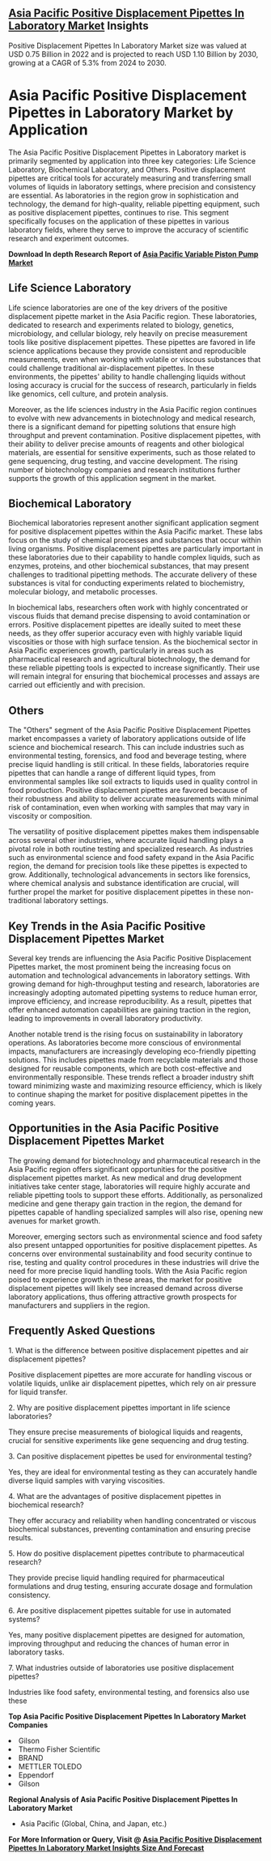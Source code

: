 <h2><a href="https://www.verifiedmarketreports.com/download-sample/?rid=81555&amp;utm_source=Github-Feb&amp;utm_medium=225" target="_blank">Asia Pacific Positive Displacement Pipettes In Laboratory Market</a> Insights</h2><p>Positive Displacement Pipettes In Laboratory Market size was valued at USD 0.75 Billion in 2022 and is projected to reach USD 1.10 Billion by 2030, growing at a CAGR of 5.3% from 2024 to 2030.</p><p><h1>Asia Pacific Positive Displacement Pipettes in Laboratory Market by Application</h1> <p>The Asia Pacific Positive Displacement Pipettes in Laboratory market is primarily segmented by application into three key categories: Life Science Laboratory, Biochemical Laboratory, and Others. Positive displacement pipettes are critical tools for accurately measuring and transferring small volumes of liquids in laboratory settings, where precision and consistency are essential. As laboratories in the region grow in sophistication and technology, the demand for high-quality, reliable pipetting equipment, such as positive displacement pipettes, continues to rise. This segment specifically focuses on the application of these pipettes in various laboratory fields, where they serve to improve the accuracy of scientific research and experiment outcomes.</p> <p><p><strong>Download In depth Research Report of <a href="https://www.verifiedmarketreports.com/download-sample/?rid=236118&amp;utm_source=Pulse-Dec&amp;utm_medium=225" target="_blank">Asia Pacific Variable Piston Pump Market</a></strong></p></p> <h2>Life Science Laboratory</h2> <p>Life science laboratories are one of the key drivers of the positive displacement pipette market in the Asia Pacific region. These laboratories, dedicated to research and experiments related to biology, genetics, microbiology, and cellular biology, rely heavily on precise measurement tools like positive displacement pipettes. These pipettes are favored in life science applications because they provide consistent and reproducible measurements, even when working with volatile or viscous substances that could challenge traditional air-displacement pipettes. In these environments, the pipettes' ability to handle challenging liquids without losing accuracy is crucial for the success of research, particularly in fields like genomics, cell culture, and protein analysis.</p> <p>Moreover, as the life sciences industry in the Asia Pacific region continues to evolve with new advancements in biotechnology and medical research, there is a significant demand for pipetting solutions that ensure high throughput and prevent contamination. Positive displacement pipettes, with their ability to deliver precise amounts of reagents and other biological materials, are essential for sensitive experiments, such as those related to gene sequencing, drug testing, and vaccine development. The rising number of biotechnology companies and research institutions further supports the growth of this application segment in the market.</p> <h2>Biochemical Laboratory</h2> <p>Biochemical laboratories represent another significant application segment for positive displacement pipettes within the Asia Pacific market. These labs focus on the study of chemical processes and substances that occur within living organisms. Positive displacement pipettes are particularly important in these laboratories due to their capability to handle complex liquids, such as enzymes, proteins, and other biochemical substances, that may present challenges to traditional pipetting methods. The accurate delivery of these substances is vital for conducting experiments related to biochemistry, molecular biology, and metabolic processes.</p> <p>In biochemical labs, researchers often work with highly concentrated or viscous fluids that demand precise dispensing to avoid contamination or errors. Positive displacement pipettes are ideally suited to meet these needs, as they offer superior accuracy even with highly variable liquid viscosities or those with high surface tension. As the biochemical sector in Asia Pacific experiences growth, particularly in areas such as pharmaceutical research and agricultural biotechnology, the demand for these reliable pipetting tools is expected to increase significantly. Their use will remain integral for ensuring that biochemical processes and assays are carried out efficiently and with precision.</p> <h2>Others</h2> <p>The "Others" segment of the Asia Pacific Positive Displacement Pipettes market encompasses a variety of laboratory applications outside of life science and biochemical research. This can include industries such as environmental testing, forensics, and food and beverage testing, where precise liquid handling is still critical. In these fields, laboratories require pipettes that can handle a range of different liquid types, from environmental samples like soil extracts to liquids used in quality control in food production. Positive displacement pipettes are favored because of their robustness and ability to deliver accurate measurements with minimal risk of contamination, even when working with samples that may vary in viscosity or composition.</p> <p>The versatility of positive displacement pipettes makes them indispensable across several other industries, where accurate liquid handling plays a pivotal role in both routine testing and specialized research. As industries such as environmental science and food safety expand in the Asia Pacific region, the demand for precision tools like these pipettes is expected to grow. Additionally, technological advancements in sectors like forensics, where chemical analysis and substance identification are crucial, will further propel the market for positive displacement pipettes in these non-traditional laboratory settings.</p> <h2>Key Trends in the Asia Pacific Positive Displacement Pipettes Market</h2> <p>Several key trends are influencing the Asia Pacific Positive Displacement Pipettes market, the most prominent being the increasing focus on automation and technological advancements in laboratory settings. With growing demand for high-throughput testing and research, laboratories are increasingly adopting automated pipetting systems to reduce human error, improve efficiency, and increase reproducibility. As a result, pipettes that offer enhanced automation capabilities are gaining traction in the region, leading to improvements in overall laboratory productivity.</p> <p>Another notable trend is the rising focus on sustainability in laboratory operations. As laboratories become more conscious of environmental impacts, manufacturers are increasingly developing eco-friendly pipetting solutions. This includes pipettes made from recyclable materials and those designed for reusable components, which are both cost-effective and environmentally responsible. These trends reflect a broader industry shift toward minimizing waste and maximizing resource efficiency, which is likely to continue shaping the market for positive displacement pipettes in the coming years.</p> <h2>Opportunities in the Asia Pacific Positive Displacement Pipettes Market</h2> <p>The growing demand for biotechnology and pharmaceutical research in the Asia Pacific region offers significant opportunities for the positive displacement pipettes market. As new medical and drug development initiatives take center stage, laboratories will require highly accurate and reliable pipetting tools to support these efforts. Additionally, as personalized medicine and gene therapy gain traction in the region, the demand for pipettes capable of handling specialized samples will also rise, opening new avenues for market growth.</p> <p>Moreover, emerging sectors such as environmental science and food safety also present untapped opportunities for positive displacement pipettes. As concerns over environmental sustainability and food security continue to rise, testing and quality control procedures in these industries will drive the need for more precise liquid handling tools. With the Asia Pacific region poised to experience growth in these areas, the market for positive displacement pipettes will likely see increased demand across diverse laboratory applications, thus offering attractive growth prospects for manufacturers and suppliers in the region.</p> <h2>Frequently Asked Questions</h2> <p>1. What is the difference between positive displacement pipettes and air displacement pipettes?</p> <p>Positive displacement pipettes are more accurate for handling viscous or volatile liquids, unlike air displacement pipettes, which rely on air pressure for liquid transfer.</p> <p>2. Why are positive displacement pipettes important in life science laboratories?</p> <p>They ensure precise measurements of biological liquids and reagents, crucial for sensitive experiments like gene sequencing and drug testing.</p> <p>3. Can positive displacement pipettes be used for environmental testing?</p> <p>Yes, they are ideal for environmental testing as they can accurately handle diverse liquid samples with varying viscosities.</p> <p>4. What are the advantages of positive displacement pipettes in biochemical research?</p> <p>They offer accuracy and reliability when handling concentrated or viscous biochemical substances, preventing contamination and ensuring precise results.</p> <p>5. How do positive displacement pipettes contribute to pharmaceutical research?</p> <p>They provide precise liquid handling required for pharmaceutical formulations and drug testing, ensuring accurate dosage and formulation consistency.</p> <p>6. Are positive displacement pipettes suitable for use in automated systems?</p> <p>Yes, many positive displacement pipettes are designed for automation, improving throughput and reducing the chances of human error in laboratory tasks.</p> <p>7. What industries outside of laboratories use positive displacement pipettes?</p> <p>Industries like food safety, environmental testing, and forensics also use these</p><p><strong>Top Asia Pacific Positive Displacement Pipettes In Laboratory Market Companies</strong></p><div data-test-id=""><p><li>Gilson</li><li> Thermo Fisher Scientific</li><li> BRAND</li><li> METTLER TOLEDO</li><li> Eppendorf</li><li> Gilson</li></p><div><strong>Regional Analysis of&nbsp;Asia Pacific Positive Displacement Pipettes In Laboratory Market</strong></div><ul><li dir="ltr"><p dir="ltr">Asia Pacific (Global, China, and Japan, etc.)</p></li></ul><p><strong>For More Information or Query, Visit @&nbsp;</strong><strong><a href="https://www.verifiedmarketreports.com/product/global-positive-displacement-pipettes-in-laboratory-market-growth-2019-2024/?utm_source=Github-Feb&amp;utm_medium=225" target="_blank">Asia Pacific Positive Displacement Pipettes In Laboratory Market Insights Size And Forecast</a></strong></p></div><h2>&nbsp;</h2><div data-test-id="">&nbsp;</div>
